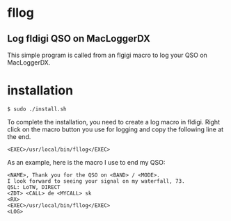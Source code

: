 # fllog

## Log fldigi QSO on MacLoggerDX

This simple program is called from an flgigi macro to log your QSO on MacLoggerDX.

# installation

```
$ sudo ./install.sh
```

To complete the installation, you need to create a log macro in
fldigi.  Right click on the macro button you use for logging and copy
the following line at the end.

```
<EXEC>/usr/local/bin/fllog</EXEC>
```

As an example, here is the macro I use to end my QSO:

```
<NAME>, Thank you for the QSO on <BAND> / <MODE>.
I look forward to seeing your signal on my waterfall, 73.
QSL: LoTW, DIRECT
<ZDT> <CALL> de <MYCALL> sk
<RX>
<EXEC>/usr/local/bin/fllog</EXEC>
<LOG>
```
